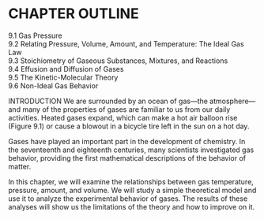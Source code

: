 # CHAPTER OUTLINE

9.1 Gas Pressure   
9.2 Relating Pressure, Volume, Amount, and Temperature: The Ideal Gas Law   
9.3 Stoichiometry of Gaseous Substances, Mixtures, and Reactions   
9.4 Effusion and Diffusion of Gases   
9.5 The Kinetic-Molecular Theory   
9.6 Non-Ideal Gas Behavior

INTRODUCTION We are surrounded by an ocean of gas—the atmosphere—and many of the properties of gases are familiar to us from our daily activities. Heated gases expand, which can make a hot air balloon rise (Figure 9.1) or cause a blowout in a bicycle tire left in the sun on a hot day.

Gases have played an important part in the development of chemistry. In the seventeenth and eighteenth centuries, many scientists investigated gas behavior, providing the first mathematical descriptions of the behavior of matter.

In this chapter, we will examine the relationships between gas temperature, pressure, amount, and volume. We will study a simple theoretical model and use it to analyze the experimental behavior of gases. The results of these analyses will show us the limitations of the theory and how to improve on it.